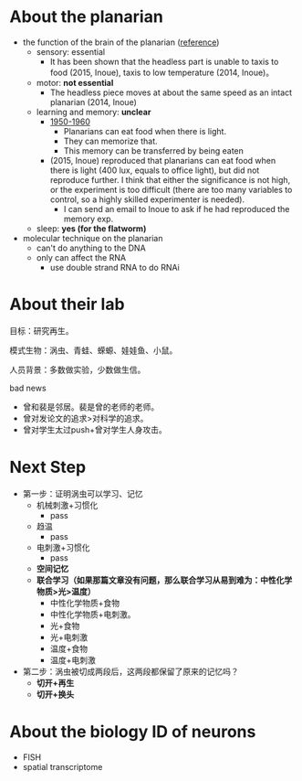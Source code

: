 # About the planarian

* the function of the brain of the planarian ([reference](F:\1_learning\research\planarian\reference))
  * sensory: essential
    * It has been shown that the headless part is unable to taxis to food (2015, Inoue), taxis to low temperature (2014, Inoue)。
  * motor: **not essential**
    * The headless piece moves at about the same speed as an intact planarian (2014, Inoue)
  * learning and memory: **unclear**
    * [1950-1960](https://en.wikipedia.org/wiki/Planarian#As_a_model_system_in_biological_and_biomedical_research)
      * Planarians can eat food when there is light.
      * They can memorize that.
      * This memory can be transferred by being eaten
    * (2015, Inoue) reproduced that planarians can eat food when there is light (400 lux, equals to office light), but did not reproduce further. I think that either the significance is not high, or the experiment is too difficult (there are too many variables to control, so a highly skilled experimenter is needed).
      * I can send an email to Inoue to ask if he had reproduced the memory exp.
  * sleep: **yes (for the flatworm)**
* molecular technique on the planarian
  * can't do anything to the DNA
  * only can affect the RNA
    * use double strand RNA to do RNAi




# About their lab

目标：研究再生。

模式生物：涡虫、青蛙、蝾螈、娃娃鱼、小鼠。

人员背景：多数做实验，少数做生信。

bad news

* 曾和裴是邻居。裴是曾的老师的老师。
* 曾对发论文的追求>对科学的追求。
* 曾对学生太过push+曾对学生人身攻击。



# Next Step

* 第一步：证明涡虫可以学习、记忆
  * 机械刺激+习惯化
    * pass
  * 趋温
    * pass
  * 电刺激+习惯化
    * pass
  * **空间记忆**
  * **联合学习（如果那篇文章没有问题，那么联合学习从易到难为：中性化学物质>光>温度）**
    * 中性化学物质+食物
    * 中性化学物质+电刺激。
    * 光+食物
    * 光+电刺激
    * 温度+食物
    * 温度+电刺激
* 第二步：涡虫被切成两段后，这两段都保留了原来的记忆吗？
  * **切开+再生**
  * **切开+换头**



# About the biology ID of neurons

* FISH
* spatial transcriptome
